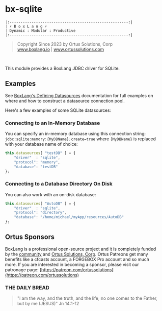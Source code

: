 # bx-sqlite

```
|:------------------------------------------------------:|
| ⚡︎ B o x L a n g ⚡︎
| Dynamic : Modular : Productive
|:------------------------------------------------------:|
```

<blockquote>
	Copyright Since 2023 by Ortus Solutions, Corp
	<br>
	<a href="https://www.boxlang.io">www.boxlang.io</a> |
	<a href="https://www.ortussolutions.com">www.ortussolutions.com</a>
</blockquote>

<p>&nbsp;</p>

This module provides a BoxLang JDBC driver for SQLite.

## Examples

See [BoxLang's Defining Datasources](https://boxlang.ortusbooks.com/boxlang-language/syntax/queries#defining-datasources) documentation for full examples on where and how to construct a datasource connection pool.

Here's a few examples of some SQLite datasources:

### Connecting to an In-Memory Database

You can specify an in-memory database using this connection string: `jdbc:sqlite:memory:{MyDBName};create=true` where `{MyDBName}` is replaced with your database name of choice:

```js
this.datasources[ "testDB" ] = {
	"driver"  : "sqlite",
	"protocol": "memory",
	"database": "testDB"
};
```

### Connecting to a Database Directory On Disk

You can also work with an on-disk database:

```js
this.datasources[ "AutoDB" ] = {
	"driver"  : "sqlite",
	"protocol": "directory",
	"database": "/home/michael/myApp/resources/AutoDB"
};
```

## Ortus Sponsors

BoxLang is a professional open-source project and it is completely funded by the [community](https://patreon.com/ortussolutions) and [Ortus Solutions, Corp](https://www.ortussolutions.com). Ortus Patreons get many benefits like a cfcasts account, a FORGEBOX Pro account and so much more. If you are interested in becoming a sponsor, please visit our patronage page: [https://patreon.com/ortussolutions](https://patreon.com/ortussolutions)

### THE DAILY BREAD

> "I am the way, and the truth, and the life; no one comes to the Father, but by me (JESUS)" Jn 14:1-12
